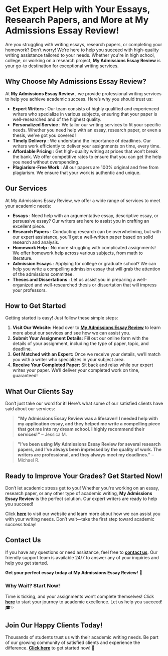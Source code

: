 # Get Expert Help with Your Essays, Research Papers, and More at My Admissions Essay Review!

Are you struggling with writing essays, research papers, or completing your homework? Don’t worry! We’re here to help you succeed with high-quality writing assistance tailored to your needs. Whether you're in high school, college, or working on a research project, **My Admissions Essay Review** is your go-to destination for exceptional writing services.

## Why Choose My Admissions Essay Review?

At **My Admissions Essay Review** , we provide professional writing services to help you achieve academic success. Here’s why you should trust us:

- **Expert Writers** : Our team consists of highly qualified and experienced writers who specialize in various subjects, ensuring that your paper is well-researched and of the highest quality.
- **Personalized Service** : We tailor our writing services to fit your specific needs. Whether you need help with an essay, research paper, or even a thesis, we’ve got you covered!
- **Timely Delivery** : We understand the importance of deadlines. Our writers work efficiently to deliver your assignments on time, every time.
- **Affordable Pricing** : Get high-quality writing at prices that won’t break the bank. We offer competitive rates to ensure that you can get the help you need without overspending.
- **Plagiarism-Free Work** : All our papers are 100% original and free from plagiarism. We ensure that your work is authentic and unique.

## Our Services

At My Admissions Essay Review, we offer a wide range of services to meet your academic needs:

- **Essays** : Need help with an argumentative essay, descriptive essay, or persuasive essay? Our writers are here to assist you in crafting an excellent piece.
- **Research Papers** : Conducting research can be overwhelming, but with our expert assistance, you’ll get a well-written paper based on solid research and analysis.
- **Homework Help** : No more struggling with complicated assignments! We offer homework help across various subjects, from math to literature.
- **Admission Essays** : Applying for college or graduate school? We can help you write a compelling admission essay that will grab the attention of the admissions committee.
- **Theses and Dissertations** : Let us assist you in preparing a well-organized and well-researched thesis or dissertation that will impress your professors.

## How to Get Started

Getting started is easy! Just follow these simple steps:

1. **Visit Our Website:** Head over to [**My Admissions Essay Review**](https://tinyurl.com/topessay?keyword=my+admissions+essay+review) to learn more about our services and see how we can assist you.
2. **Submit Your Assignment Details:** Fill out our online form with the details of your assignment, including the type of paper, topic, and deadline.
3. **Get Matched with an Expert:** Once we receive your details, we’ll match you with a writer who specializes in your subject area.
4. **Receive Your Completed Paper:** Sit back and relax while our expert writes your paper. We’ll deliver your completed work on time, guaranteed!

## What Our Clients Say

Don’t just take our word for it! Here’s what some of our satisfied clients have said about our services:

> **"My Admissions Essay Review was a lifesaver! I needed help with my application essay, and they helped me write a compelling piece that got me into my dream school. I highly recommend their services!"** – Jessica M.

> **"I’ve been using My Admissions Essay Review for several research papers, and I’ve always been impressed by the quality of work. The writers are professional, and they always meet my deadlines."** – Michael R.

## Ready to Improve Your Grades? Get Started Now!

Don’t let academic stress get to you! Whether you're working on an essay, research paper, or any other type of academic writing, **My Admissions Essay Review** is the perfect solution. Our expert writers are ready to help you succeed!

Click [**here**](https://tinyurl.com/topessay?keyword=my+admissions+essay+review) to visit our website and learn more about how we can assist you with your writing needs. Don’t wait—take the first step toward academic success today!

## Contact Us

If you have any questions or need assistance, feel free to [**contact us**](https://tinyurl.com/topessay?keyword=my+admissions+essay+review). Our friendly support team is available 24/7 to answer any of your inquiries and help you get started.

**Get your perfect essay today at My Admissions Essay Review!** 📝

### Why Wait? Start Now!

Time is ticking, and your assignments won’t complete themselves! Click [**here**](https://tinyurl.com/topessay?keyword=my+admissions+essay+review) to start your journey to academic excellence. Let us help you succeed! 🎓✨

## Join Our Happy Clients Today!

Thousands of students trust us with their academic writing needs. Be part of our growing community of satisfied clients and experience the difference. [**Click here**](https://tinyurl.com/topessay?keyword=my+admissions+essay+review) to get started now! 🚀
